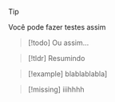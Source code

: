 > [!tip] 
> Você pode fazer testes assim
> 

> [!todo] 
> Ou assim...
> 

> [!tldr] 
> Resumindo 

> [!example] 
> blablablabla]
> 

> [!missing] 
> iiihhhh
> 
